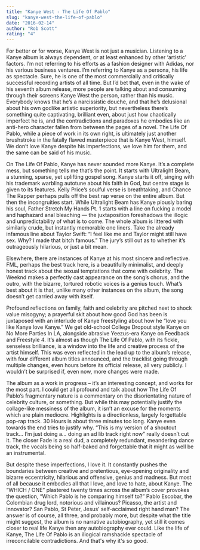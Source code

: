 ```yaml
---
title: "Kanye West - The Life Of Pablo"
slug: "kanye-west-the-life-of-pablo"
date: "2016-02-14"
author: "Rob Scott"
rating: "4"
---
```


For better or for worse, Kanye West is not just a musician. Listening to a Kanye album is always dependent, or at least enhanced by other ‘artistic’ factors. I’m not referring to his efforts as a fashion designer with Adidas, nor his various business ventures. I’m referring to Kanye as a persona, his life as spectacle. Sure, he is one of the most commercially and critically successful recording artists of all time. But I’d bet that, even in the wake of his seventh album release, more people are talking about and consuming through their screens Kanye West the person, rather than his music. Everybody knows that he’s a narcissistic douche, and that he’s delusional about his own godlike artistic superiority, but nevertheless there’s something quite captivating, brilliant even, about just how chaotically imperfect he is, and the contradictions and paradoxes he embodies like an anti-hero character fallen from between the pages of a novel. The Life Of Pablo, while a piece of work in its own right, is ultimately just another brushstroke in the fatally flawed masterpiece that is Kanye West, himself. We don’t love Kanye despite his imperfections, we love him for them, and the same can be said of his music.

On The Life Of Pablo, Kanye has never sounded more Kanye. It’s a complete mess, but something tells me that’s the point. It starts with Ultralight Beam, a stunning, sparse, yet uplifting gospel song. Kanye starts it off, singing with his trademark warbling autotune about his faith in God, but centre stage is given to its features. Kelly Price’s soulful verse is breathtaking, and Chance The Rapper perhaps pulls off the best rap verse on the entire album. But then the incongruities start. While Ultralight Beam has Kanye piously baring his soul, Father Stretch My Hands Pt. 1 starts with a line on fucking a model and haphazard anal bleaching — the juxtaposition foreshadows the illogic and unpredictability of what is to come. The whole album is littered with similarly crude, but instantly memorable one liners. Take the already infamous line about Taylor Swift: “I feel like me and Taylor might still have sex. Why? I made that bitch famous.” The jury’s still out as to whether it’s outrageously hilarious, or just a bit mean.

Elsewhere, there are instances of Kanye at his most sincere and reflective. FML, perhaps the best track here, is a beautifully minimalist, and deeply honest track about the sexual temptations that come with celebrity. The Weeknd makes a perfectly cast appearance on the song’s chorus, and the outro, with the bizarre, tortured robotic voices is a genius touch. What’s best about it is that, unlike many other instances on the album, the song doesn’t get carried away with itself.

Profound reflections on family, faith and celebrity are pitched next to shock value misogyny; a prayerful skit about how good God has been is juxtaposed with an interlude of Kanye freestyling about how he “love you like Kanye love Kanye.” We get old-school College Dropout style Kanye on No More Parties In LA, alongside abrasive Yeezus-era Kanye on Feedback and Freestyle 4. It’s almost as though The Life Of Pablo, with its fickle, senseless brilliance, is a window into the life and creative process of the artist himself. This was even reflected in the lead up to the album’s release, with four different album titles announced, and the tracklist going through multiple changes, even hours before its official release, all very publicly. I wouldn’t be surprised if, even now, more changes were made.

The album as a work in progress – it’s an interesting concept, and works for the most part. I could get all profound and talk about how The Life Of Pablo’s fragmentary nature is a commentary on the disorientating nature of celebrity culture, or something. But while this may potentially justify the collage-like messiness of the album, it isn’t an excuse for the moments which are plain mediocre. Highlights is a directionless, largely forgettable pop-rap track. 30 Hours is about three minutes too long. Kanye even towards the end tries to justify why. “This is my version of a shoutout track… I’m just doing a… doing an ad lib track right now” really doesn’t cut it. The closer Fade is a real dud, a completely redundant, meandering dance track, the vocals being so half-baked and forgettable that it might as well be an instrumental.

But despite these imperfections, I love it. It constantly pushes the boundaries between creative and pretentious, eye-opening originality and bizarre eccentricity, hilarious and offensive, genius and madness. But most of all because it embodies all that I love, and love to hate, about Kanye. The “WHICH / ONE” plastered twenty times across the album’s cover provokes the question, “Which Pablo is he comparing himself to?” Pablo Escobar, the Colombian drug lord, notorious and villainous? Picasso, the artist and innovator? San Pablo, St Peter, Jesus’ self-acclaimed right hand man? The answer is of course, all three, and probably more, but despite what the title might suggest, the album is no narrative autobiography, yet still it comes closer to real life Kanye then any autobiography ever could. Like the life of Kanye, The Life Of Pablo is an illogical ramshackle spectacle of irreconcilable contradictions. And that's why it's so good.
